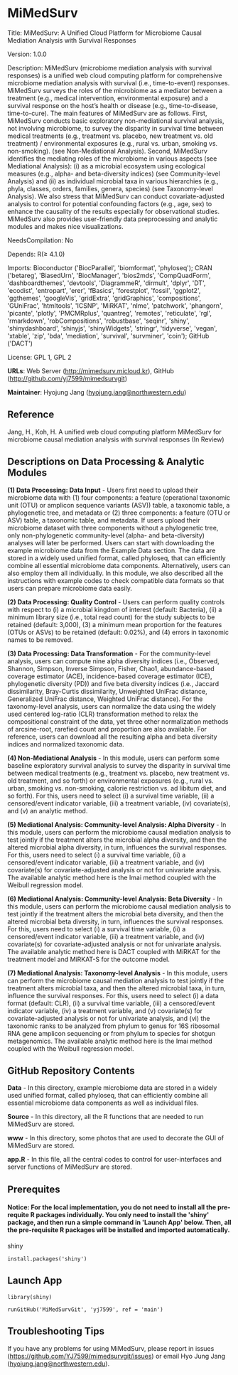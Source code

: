 # MiMedSurv

Title: MiMedSurv: A Unified Cloud Platform for Microbiome Causal Mediation Analysis with Survival Responses

Version: 1.0.0

Description: MiMedSurv (microbiome mediation analysis with survival responses) is a unified web cloud computing platform for comprehensive microbiome mediation analysis with survival (i.e., time-to-event) responses. MiMedSurv surveys the roles of the microbiome as a mediator between a treatment (e.g., medical intervention, environmental exposure) and a survival response on the host’s health or disease (e.g., time-to-disease, time-to-cure). The main features of MiMedSurv are as follows. First, MiMedSurv conducts basic exploratory non-mediational survival analysis, not involving microbiome, to survey the disparity in survival time between medical treatments (e.g., treatment vs. placebo, new treatment vs. old treatment) / environmental exposures (e.g., rural vs. urban, smoking vs. non-smoking). (see Non-Mediational Analysis). Second, MiMedSurv identifies the mediating roles of the microbiome in various aspects (see Mediational Analysis): (i) as a microbial ecosystem using ecological measures (e.g., alpha- and beta-diversity indices) (see Community-level Analysis) and (ii) as individual microbial taxa in various hierarchies (e.g., phyla, classes, orders, families, genera, species) (see Taxonomy-level Analysis). We also stress that MiMedSurv can conduct covariate-adjusted analysis to control for potential confounding factors (e.g., age, sex) to enhance the causality of the results especially for observational studies. MiMedSurv also provides user-friendly data preprocessing and analytic modules and makes nice visualizations.

NeedsCompilation: No

Depends: R(≥ 4.1.0)

Imports: Bioconductor ('BiocParallel', 'biomformat', 'phyloseq'); CRAN ('betareg', 'BiasedUrn', 'BiocManager', 'bios2mds', 'CompQuadForm', 'dashboardthemes', 'devtools', 'DiagrammeR', 'dirmult', 'dplyr', 'DT', 'ecodist', 'entropart', 'erer', 'fBasics', 'forestplot', 'fossil', 'ggplot2', 'ggthemes', 'googleVis', 'gridExtra', 'gridGraphics', 'compositions', 'GUniFrac', 'htmltools', 'ICSNP', 'MiRKAT', 'nlme', 'patchwork', 'phangorn', 'picante', 'plotly', 'PMCMRplus', 'quantreg', 'remotes', 'reticulate', 'rgl', 'rmarkdown', 'robCompositions', 'robustbase', 'seqinr', 'shiny', 'shinydashboard', 'shinyjs', 'shinyWidgets', 'stringr', 'tidyverse', 'vegan', 'xtable', 'zip', 'bda', 'mediation', 'survival', 'survminer', 'coin'); GitHub ('DACT')

License: GPL 1, GPL 2 

**URLs**: Web Server (http://mimedsurv.micloud.kr), GitHub (http://github.com/yj7599/mimedsurvgit) 

**Maintainer**: Hyojung Jang (hyojung.jang@northwestern.edu)

## Reference

Jang, H., Koh, H. A unified web cloud computing platform MiMedSurv for microbiome causal mediation analysis with survival responses (In Review)

## Descriptions on Data Processing & Analytic Modules

**(1) Data Processing: Data Input** - Users first need to upload their microbiome data with (1) four components: a feature (operational taxonomic unit (OTU) or amplicon sequence variants (ASV)) table, a taxonomic table, a phylogenetic tree, and metadata or (2) three components: a feature (OTU or ASV) table, a taxonomic table, and metadata. If users upload their microbiome dataset with three components without a phylogenetic tree, only non-phylogenetic community-level (alpha- and beta-diversity) analyses will later be performed. Users can start with downloading the example microbiome data from the Example Data section. The data are stored in a widely used unified format, called phyloseq, that can efficiently combine all essential microbiome data components. Alternatively, users can also employ them all individually. In this module, we also described all the instructions with example codes to check compatible data formats so that users can prepare microbiome data easily. 

**(2) Data Processing: Quality Control** - Users can perform quality controls with respect to (i) a microbial kingdom of interest (default: Bacteria), (ii) a minimum library size (i.e., total read count) for the study subjects to be retained (default: 3,000), (3) a minimum mean proportion for the features (OTUs or ASVs) to be retained (default: 0.02%), and (4) errors in taxonomic names to be removed. 

**(3) Data Processing: Data Transformation** - For the community-level analysis, users can compute nine alpha diversity indices (i.e., Observed, Shannon, Simpson, Inverse Simpson, Fisher, Chao1, abundance-based coverage estimator (ACE), incidence-based coverage estimator (ICE), phylogenetic diversity (PD)) and five beta diversity indices (i.e., Jaccard dissimilarity, Bray-Curtis dissimilarity, Unweighted UniFrac distance, Generalized UniFrac distance, Weighted UniFrac distance). For the taxonomy-level analysis, users can normalize the data using the widely used centered log-ratio (CLR) transformation method to relax the compositional constraint of the data, yet three other normalization methods of arcsine-root, rarefied count and proportion are also available. For reference, users can download all the resulting alpha and beta diversity indices and normalized taxonomic data.

**(4) Non-Mediational Analysis** - In this module, users can perform some baseline exploratory survival analysis to survey the disparity in survival time between medical treatments (e.g., treatment vs. placebo, new treatment vs. old treatment, and so forth) or environmental exposures (e.g., rural vs. urban, smoking vs. non-smoking, calorie restriction vs. ad libitum diet, and so forth). For this, users need to select (i) a survival time variable, (ii) a censored/event indicator variable, (iii) a treatment variable, (iv) covariate(s), and (v) an analytic method.

**(5) Mediational Analysis: Community-level Analysis: Alpha Diversity** - In this module, users can perform the microbiome causal mediation analysis to test jointly if the treatment alters the microbial alpha diversity, and then the altered microbial alpha diversity, in turn, influences the survival responses. For this, users need to select (i) a survival time variable, (ii) a censored/event indicator variable, (iii) a treatment variable, and (iv) covariate(s) for covariate-adjusted analysis or not for univariate analysis. The available analytic method here is the Imai method coupled with the Weibull regression model.

**(6) Mediational Analysis: Community-level Analysis: Beta Diversity** - In this module, users can perform the microbiome causal mediation analysis to test jointly if the treatment alters the microbial beta diversity, and then the altered microbial beta diversity, in turn, influences the survival responses. For this, users need to select (i) a survival time variable, (ii) a censored/event indicator variable, (iii) a treatment variable, and (iv) covariate(s) for covariate-adjusted analysis or not for univariate analysis. The available analytic method here is DACT coupled with MiRKAT for the treatment model and MiRKAT-S for the outcome model.

**(7) Mediational Analysis: Taxonomy-level Analysis** - In this module, users can perform the microbiome causal mediation analysis to test jointly if the treatment alters microbial taxa, and then the altered microbial taxa, in turn, influence the survival responses. For this, users need to select (i) a data format (default: CLR), (ii) a survival time variable, (iii) a censored/event indicator variable, (iv) a treatment variable, and (v) covariate(s) for covariate-adjusted analysis or not for univariate analysis, and (vi) the taxonomic ranks to be analyzed from phylum to genus for 16S ribosomal RNA gene amplicon sequencing or from phylum to species for shotgun metagenomics. The available analytic method here is the Imai method coupled with the Weibull regression model.

## GitHub Repository Contents

**Data** - In this directory, example microbiome data are stored in a widely used unified format, called phyloseq, that can efficiently combine all essential microbiome data components as well as individual files.

**Source** - In this directory, all the R functions that are needed to run MiMedSurv are stored.

**www** - In this directory, some photos that are used to decorate the GUI of MiMedSurv are stored.

**app.R** - In this file, all the central codes to control for user-interfaces and server functions of MiMedSurv are stored.

## Prerequites

#### Notice: For the local implementation, you do not need to install all the pre-requite R packages individually. You only need to install the 'shiny' package, and then run a simple command in 'Launch App' below. Then, all the pre-requisite R packages will be installed and imported automatically. 

shiny
```
install.packages('shiny')
```

## Launch App

```
library(shiny)

runGitHub('MiMedSurvGit', 'yj7599', ref = 'main')
```

## Troubleshooting Tips

If you have any problems for using MiMedSurv, please report in issues (https://github.com/YJ7599/mimedsurvgit/issues) or email Hyo Jung Jang (hyojung.jang@northwestern.edu).




